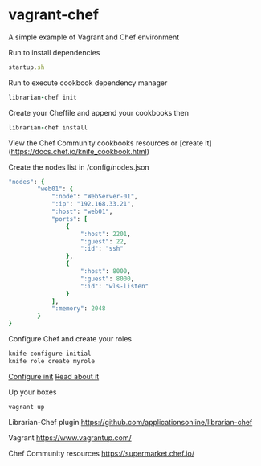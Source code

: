 # vagrant-chef
A simple example of Vagrant and Chef environment

Run to install dependencies
```ruby
startup.sh 
```

Run to execute cookbook dependency manager 
```ruby
librarian-chef init
```

Create your Cheffile and append your cookbooks then
```ruby
librarian-chef install
```

View the Chef Community cookbooks resources or [create it] (https://docs.chef.io/knife_cookbook.html)


Create the nodes list in /config/nodes.json
```ruby
"nodes": {
		"web01": {
			":node": "WebServer-01",
			":ip": "192.168.33.21",
			":host": "web01",
			"ports": [
				{
					":host": 2201,
					":guest": 22,
					":id": "ssh"
				},
				{
					":host": 8000,
					":guest": 8000,
					":id": "wls-listen"
				}
			],
			":memory": 2048
		}
}
```

Configure Chef and create your roles
```ruby
knife configure initial
knife role create myrole
```
[Configure init](https://docs.chef.io/knife_configure.html)
[Read about it](https://www.digitalocean.com/community/tutorials/how-to-use-roles-and-environments-in-chef-to-control-server-configurations)


Up your boxes
```ruby
vagrant up
```

Librarian-Chef plugin
https://github.com/applicationsonline/librarian-chef

Vagrant
https://www.vagrantup.com/

Chef Community resources
https://supermarket.chef.io/
